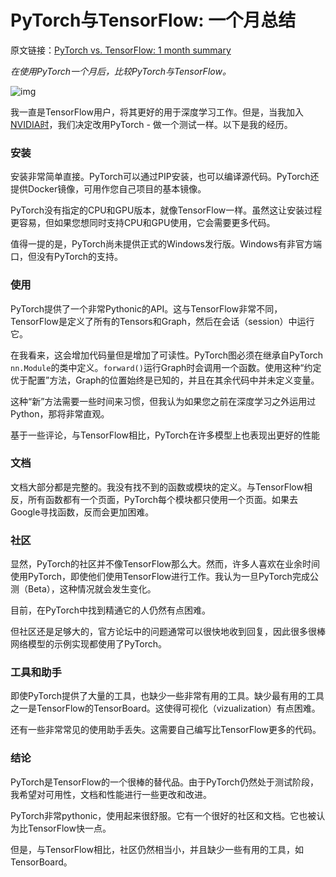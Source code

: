 # PyTorch与TensorFlow: 一个月总结

原文链接：[PyTorch vs. TensorFlow: 1 month summary](https://towardsdatascience.com/pytorch-vs-tensorflow-1-month-summary-35d138590f9?from=hackcv&hmsr=hackcv.com)

*在使用PyTorch一个月后，比较PyTorch与TensorFlow。*

![img](https://cdn-images-1.medium.com/max/800/1*OFhhTYPS42zjyabSVdBQmQ.jpeg)

我一直是TensorFlow用户，将其更好的用于深度学习工作。但是，当我加入[NVIDIA时](https://medium.com/@NvidiaAI)，我们决定改用PyTorch - 做一个测试一样。以下是我的经历。

### 安装

安装非常简单直接。PyTorch可以通过PIP安装，也可以编译源代码。PyTorch还提供Docker镜像，可用作您自己项目的基本镜像。

PyTorch没有指定的CPU和GPU版本，就像TensorFlow一样。虽然这让安装过程更容易，但如果您想同时支持CPU和GPU使用，它会需要更多代码。

值得一提的是，PyTorch尚未提供正式的Windows发行版。Windows有非官方端口，但没有PyTorch的支持。

### 使用

PyTorch提供了一个非常Pythonic的API。这与TensorFlow非常不同，TensorFlow是定义了所有的Tensors和Graph，然后在会话（session）中运行它。

在我看来，这会增加代码量但是增加了可读性。PyTorch图必须在继承自PyTorch `nn.Module`的类中定义。`forward()`运行Graph时会调用一个函数。使用这种“约定优于配置”方法，Graph的位置始终是已知的，并且在其余代码中并未定义变量。

这种“新”方法需要一些时间来习惯，但我认为如果您之前在深度学习之外运用过Python，那将非常直观。

基于一些评论，与TensorFlow相比，PyTorch在许多模型上也表现出更好的性能

### 文档

文档大部分都是完整的。我没有找不到的函数或模块的定义。与TensorFlow相反，所有函数都有一个页面，PyTorch每个模块都只使用一个页面。如果去Google寻找函数，反而会更加困难。

### 社区

显然，PyTorch的社区并不像TensorFlow那么大。然而，许多人喜欢在业余时间使用PyTorch，即使他们使用TensorFlow进行工作。我认为一旦PyTorch完成公测（Beta），这种情况就会发生变化。

目前，在PyTorch中找到精通它的人仍然有点困难。

但社区还是足够大的，官方论坛中的问题通常可以很快地收到回复，因此很多很棒网络模型的示例实现都使用了PyTorch。

### 工具和助手

即使PyTorch提供了大量的工具，也缺少一些非常有用的工具。缺少最有用的工具之一是TensorFlow的TensorBoard。这使得可视化（vizualization）有点困难。

还有一些非常常见的使用助手丢失。这需要自己编写比TensorFlow更多的代码。

### 结论

PyTorch是TensorFlow的一个很棒的替代品。由于PyTorch仍然处于测试阶段，我希望对可用性，文档和性能进行一些更改和改进。

PyTorch非常pythonic，使用起来很舒服。它有一个很好的社区和文档。它也被认为比TensorFlow快一点。

但是，与TensorFlow相比，社区仍然相当小，并且缺少一些有用的工具，如TensorBoard。